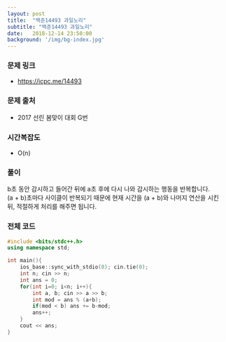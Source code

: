 ```yaml
---
layout: post
title:  "백준14493 과일노리"
subtitle: "백준14493 과일노리"
date:   2018-12-14 23:50:00
background: '/img/bg-index.jpg'
---
```


### 문제 링크
* https://icpc.me/14493

### 문제 출처
* 2017 선린 봄맞이 대회 G번

### 시간복잡도
* O(n)

### 풀이
b초 동안 감시하고 들어간 뒤에 a초 후에 다시 나와 감시하는 행동을 반복합니다.<br>
(a + b)초마다 사이클이 반복되기 때문에 현재 시간을 (a + b)와 나머지 연산을 시킨 뒤, 적절하게 처리를 해주면 됩니다.

### 전체 코드
```cpp
#include <bits/stdc++.h>
using namespace std;

int main(){
	ios_base::sync_with_stdio(0); cin.tie(0);
	int n; cin >> n;
	int ans = 0;
	for(int i=0; i<n; i++){
		int a, b; cin >> a >> b;
		int mod = ans % (a+b);
		if(mod < b) ans += b-mod;
		ans++;
	}
	cout << ans;
}
```
